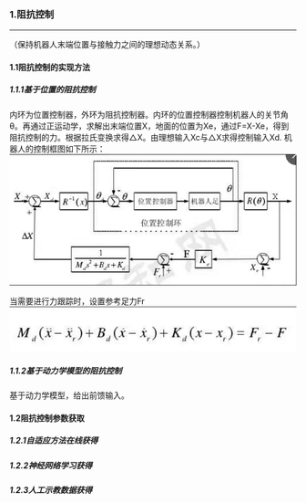 ### 1.阻抗控制
****
（保持机器人末端位置与接触力之间的理想动态关系。）
#### 1.1阻抗控制的实现方法
##### 1.1.1基于位置的阻抗控制
  内环为位置控制器，外环为阻抗控制器。内环的位置控制器控制机器人的关节角θ。再通过正运动学，求解出末端位置X，地面的位置为Xe，通过F=X-Xe，得到阻抗控制的力。根据拉氏变换求得△X。由理想输入Xc与△X求得控制输入Xd.
  机器人的控制框图如下所示：
  ![](assets/markdown-img-paste-20191230141753829.png)

  当需要进行力跟踪时，设置参考足力Fr
  ![](assets/markdown-img-paste-20191230142232385.png)
##### 1.1.2基于动力学模型的阻抗控制
基于动力学模型，给出前馈输入。
#### 1.2阻抗控制参数获取
##### 1.2.1自适应方法在线获得
##### 1.2.2神经网络学习获得
##### 1.2.3人工示教数据获得
